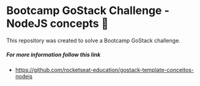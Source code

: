 # Bootcamp GoStack Challenge - NodeJS concepts :green_book:

This repository was created to solve a Bootcamp GoStack challenge.

##### For more information follow this link
* https://github.com/rocketseat-education/gostack-template-conceitos-nodejs
